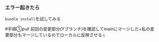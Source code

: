 ### エラー起きたら
`bundle install`を試してみる


#手順①pull
前回の変更部分(Yブランチ)を確認してmainにマージした+私の変更部分もマージしているのでローカルに反映させる
i.
